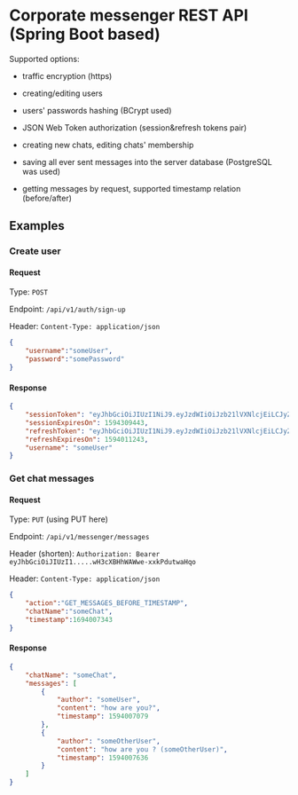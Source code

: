 # Corporate messenger REST API (Spring Boot based) 

Supported options:

- traffic encryption (https)

- creating/editing users
 
- users' passwords hashing (BCrypt used)

- JSON Web Token authorization (session&refresh tokens pair)

- creating new chats, editing chats' membership

- saving all ever sent messages into the server database (PostgreSQL was used)

- getting messages by request, supported timestamp relation (before/after)


## Examples

### Create user
 
#### Request

Type: `POST`

Endpoint: `/api/v1/auth/sign-up`

Header: `Content-Type: application/json`

```json
{
    "username":"someUser",
    "password":"somePassword"
}
```

#### Response
```json
{
    "sessionToken": "eyJhbGciOiJIUzI1NiJ9.eyJzdWIiOiJzb21lVXNlcjEiLCJyZWZyZXNoIjpmYWxzZSwiaWF0IjoxNTk0MDA5NDQzLCJleHAiOjE1OTQzMDk0NDN9.8TcVDIIKHdpmqTWIQ7MmSToQtH7sKCa_BM9vVpqKAnk",
    "sessionExpiresOn": 1594309443,
    "refreshToken": "eyJhbGciOiJIUzI1NiJ9.eyJzdWIiOiJzb21lVXNlcjEiLCJyZWZyZXNoIjp0cnVlLCJpYXQiOjE1OTQwMDk0NDMsImV4cCI6MTU5NDAxMTI0M30.D4xVTpqfwCrhMROOpqMx8RJgAsl_-7nGAmMgy3s-0L0",
    "refreshExpiresOn": 1594011243,
    "username": "someUser"
}
```

### Get chat messages
  
#### Request

Type: `PUT` (using PUT here)

Endpoint: `/api/v1/messenger/messages`

Header (shorten): `Authorization: Bearer eyJhbGciOiJIUzI1.....wH3cXBHhWAWwe-xxkPdutwaHqo`

Header: `Content-Type: application/json`

```json
{
    "action":"GET_MESSAGES_BEFORE_TIMESTAMP",
    "chatName":"someChat",
    "timestamp":1694007343
}
```

#### Response
```json
{
    "chatName": "someChat",
    "messages": [
        {
            "author": "someUser",
            "content": "how are you?",
            "timestamp": 1594007079
        },
        {
            "author": "someOtherUser",
            "content": "how are you ? (someOtherUser)",
            "timestamp": 1594007636
        }
    ]
}
```
